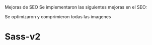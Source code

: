 Mejoras de SEO
Se implementaron las siguientes mejoras en el SEO:

Se optimizaron y comprimieron todas las imagenes



# Sass-v2
